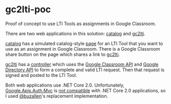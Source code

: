 # gc2lti-poc
Proof of concept to use LTI Tools as assignments in Google Classroom.

There are two web applications in this solution: [catalog](https://github.com/andyfmiller/gc2lti-poc/tree/master/catalog) 
and [gc2lti](https://github.com/andyfmiller/gc2lti-poc/tree/master/gc2lti).

[catalog](https://github.com/andyfmiller/gc2lti-poc/tree/master/catalog) has a simulated catalog-style 
[page](https://github.com/andyfmiller/gc2lti-poc/blob/master/catalog/Pages/Resource.cshtml) for an LTI 
Tool that you want to use as an assignment in Google Classroom. There is a Google Classroom share button
on the page which shares a link to [gc2lti](https://github.com/andyfmiller/gc2lti-poc/tree/master/gc2lti).

[gc2lti](https://github.com/andyfmiller/gc2lti-poc/tree/master/gc2lti) has a 
[controller](https://github.com/andyfmiller/gc2lti-poc/blob/master/gc2lti/Controllers/Gc2LtiController.cs)
which uses the [Google Classroom API](https://developers.google.com/classroom/) and 
[Google Directory API](https://developers.google.com/admin-sdk/directory/) to form a complete and valid LTI request.
Then that request is signed and posted to the LTI Tool.

Both web applications use .NET Core 2.0. Unfortunately, [Google.Apis.Auth.Mvc](https://www.nuget.org/packages/Google.Apis.Auth.Mvc/)
is [not compatible](https://github.com/google/google-api-dotnet-client/issues/933) with .NET Core 2.0 applications, so I used 
[@buzallen](https://github.com/buzallen/google-api-dotnet-client/tree/master/Src/Support/Google.Apis.Auth.AspMvcCore)'s 
replacement implementation.